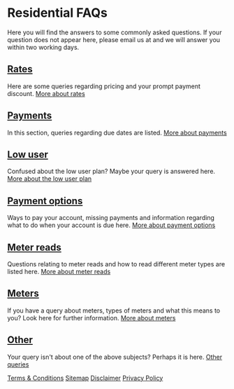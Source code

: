 # Residential FAQs
<p class="intro">Here you will find the answers to some commonly asked questions. If your question does not appear here, please email us at <mailto:help@energyonline.co.nz> and we will answer you within two working days.</p>

## [Rates](http://www.energyonline.co.nz/Default.aspx?tabid=146)
Here are some queries regarding pricing and your prompt payment discount. [More about rates](http://www.energyonline.co.nz/Default.aspx?tabid=146)

## [Payments](http://www.energyonline.co.nz/Default.aspx?tabid=147)
In this section, queries regarding due dates are listed. [More about payments](http://www.energyonline.co.nz/Default.aspx?tabid=147)

## [Low user](http://www.energyonline.co.nz/Default.aspx?tabid=148)
Confused about the low user plan? Maybe your query is answered here. [More about the low user plan](http://www.energyonline.co.nz/Default.aspx?tabid=148)

## [Payment options](http://www.energyonline.co.nz/Default.aspx?tabid=149)
Ways to pay your account, missing payments and information regarding what to do when your account is due here. [More about payment options](http://www.energyonline.co.nz/Default.aspx?tabid=149)

## [Meter reads](http://www.energyonline.co.nz/Default.aspx?tabid=150)
Questions relating to meter reads and how to read different meter types are listed here. [More about meter reads](http://www.energyonline.co.nz/Default.aspx?tabid=150)

## [Meters](http://www.energyonline.co.nz/Default.aspx?tabid=151)
If you have a query about meters, types of meters and what this means to you? Look here for further information. [More about meters](http://www.energyonline.co.nz/Default.aspx?tabid=151)

## [Other](http://www.energyonline.co.nz/Default.aspx?tabid=152)
Your query isn't about one of the above subjects? Perhaps it is here. [Other queries](http://www.energyonline.co.nz/Default.aspx?tabid=152)

[Terms & Conditions](http://www.energyonline.co.nz/terms)
[Sitemap](http://www.energyonline.co.nz/home/site_map)
[Disclaimer](http://www.energyonline.co.nz/home/site_map/disclaimer)
[Privacy Policy](http://www.energyonline.co.nz/home/site_map/privacy_policy)
